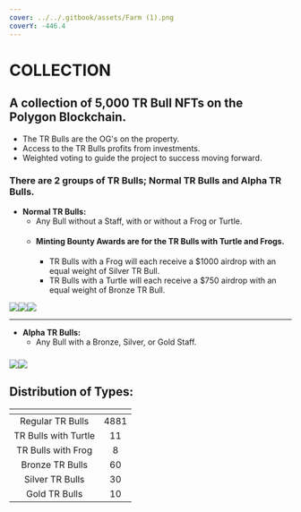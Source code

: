 ```yaml
---
cover: ../../.gitbook/assets/Farm (1).png
coverY: -446.4
---
```


# COLLECTION

## **A collection of 5,000 TR Bull NFTs on the Polygon Blockchain.**

* The TR Bulls are the OG's on the property.&#x20;
* Access to the TR Bulls profits from investments.
* Weighted voting to guide the project to success moving forward.&#x20;

### There are 2 groups of TR Bulls; Normal TR Bulls and Alpha TR Bulls.

* **Normal TR Bulls:**
  * Any Bull without a Staff, with or without a Frog or Turtle.&#x20;
  * #### Minting Bounty Awards are for the TR Bulls with Turtle and Frogs.&#x20;
    * TR Bulls with a Frog will each receive a $1000 airdrop with an equal weight of Silver TR Bull.&#x20;
    * TR Bulls with a Turtle will each receive a $750 airdrop with an equal weight of Bronze TR Bull.

<img src="../../.gitbook/assets/11.png" alt="" data-size="original">![](../../.gitbook/assets/50.png)![](../../.gitbook/assets/34.png)![](../../.gitbook/assets/33.png)

****

* **Alpha TR Bulls:**
  * Any Bull with a Bronze, Silver, or Gold Staff.&#x20;

### ![](<../../.gitbook/assets/50 (1).png>)![](../../.gitbook/assets/1.png)<img src="../../.gitbook/assets/12.png" alt="" data-size="original">



## Distribution of Types:&#x20;

<table data-view="cards"><thead><tr><th align="center"></th><th align="center"></th></tr></thead><tbody><tr><td align="center">Regular TR Bulls </td><td align="center">4881</td></tr><tr><td align="center">TR Bulls with Turtle</td><td align="center">11</td></tr><tr><td align="center">TR Bulls with Frog</td><td align="center">8</td></tr><tr><td align="center">Bronze TR Bulls</td><td align="center">60</td></tr><tr><td align="center">Silver TR Bulls</td><td align="center">30</td></tr><tr><td align="center">Gold TR Bulls</td><td align="center">10</td></tr></tbody></table>



